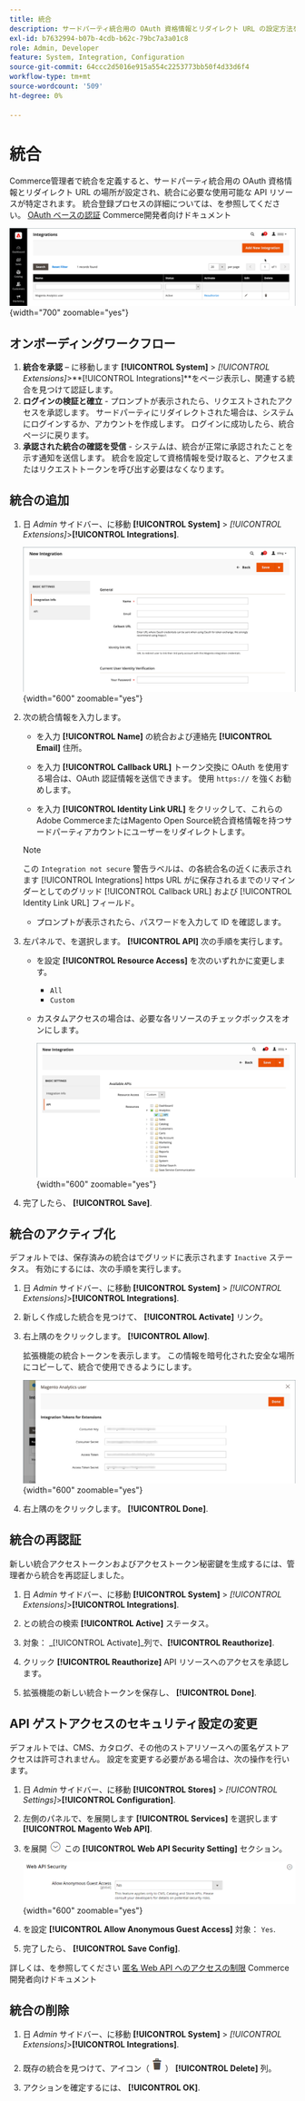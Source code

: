 ```yaml
---
title: 統合
description: サードパーティ統合用の OAuth 資格情報とリダイレクト URL の設定方法を説明します。
exl-id: b7632994-b07b-4cdb-b62c-79bc7a3a01c8
role: Admin, Developer
feature: System, Integration, Configuration
source-git-commit: 64ccc2d5016e915a554c2253773bb50f4d33d6f4
workflow-type: tm+mt
source-wordcount: '509'
ht-degree: 0%

---
```


# 統合

Commerce管理者で統合を定義すると、サードパーティ統合用の OAuth 資格情報とリダイレクト URL の場所が設定され、統合に必要な使用可能な API リソースが特定されます。 統合登録プロセスの詳細については、を参照してください。 [OAuth ベースの認証](https://developer.adobe.com/commerce/webapi/get-started/authentication/gs-authentication-oauth/) Commerce開発者向けドキュメント

![統合](./assets/integrations.png){width="700" zoomable="yes"}

## オンボーディングワークフロー

1. **統合を承認**  – に移動します **[!UICONTROL System]** > _[!UICONTROL Extensions]_>**[!UICONTROL Integrations]**をページ表示し、関連する統合を見つけて認証します。
1. **ログインの検証と確立** - プロンプトが表示されたら、リクエストされたアクセスを承認します。 サードパーティにリダイレクトされた場合は、システムにログインするか、アカウントを作成します。 ログインに成功したら、統合ページに戻ります。
1. **承認された統合の確認を受信** - システムは、統合が正常に承認されたことを示す通知を送信します。 統合を設定して資格情報を受け取ると、アクセスまたはリクエストトークンを呼び出す必要はなくなります。

## 統合の追加

1. 日 _Admin_ サイドバー、に移動 **[!UICONTROL System]** > _[!UICONTROL Extensions]_>**[!UICONTROL Integrations]**.

   ![新しい統合](./assets/integration-new.png){width="600" zoomable="yes"}

1. 次の統合情報を入力します。

   - を入力 **[!UICONTROL Name]** の統合および連絡先 **[!UICONTROL Email]** 住所。

   - を入力 **[!UICONTROL Callback URL]** トークン交換に OAuth を使用する場合は、OAuth 認証情報を送信できます。 使用 `https://` を強くお勧めします。

   - を入力 **[!UICONTROL Identity Link URL]** をクリックして、これらのAdobe CommerceまたはMagento Open Source統合資格情報を持つサードパーティアカウントにユーザーをリダイレクトします。

   >[!NOTE]
   >
   > この `Integration not secure` 警告ラベルは、の各統合名の近くに表示されます [!UICONTROL Integrations] https URL がに保存されるまでのリマインダーとしてのグリッド [!UICONTROL Callback URL] および [!UICONTROL Identity Link URL] フィールド。

   - プロンプトが表示されたら、パスワードを入力して ID を確認します。

1. 左パネルで、を選択します。 **[!UICONTROL API]** 次の手順を実行します。

   - を設定 **[!UICONTROL Resource Access]** を次のいずれかに変更します。

      - `All`
      - `Custom`

   - カスタムアクセスの場合は、必要な各リソースのチェックボックスをオンにします。

     ![統合 – 利用可能な API](./assets/integrations-available-api.png){width="600" zoomable="yes"}

1. 完了したら、 **[!UICONTROL Save]**.

## 統合のアクティブ化

デフォルトでは、保存済みの統合はでグリッドに表示されます `Inactive` ステータス。 有効にするには、次の手順を実行します。

1. 日 _Admin_ サイドバー、に移動 **[!UICONTROL System]** > _[!UICONTROL Extensions]_>**[!UICONTROL Integrations]**.

1. 新しく作成した統合を見つけて、 **[!UICONTROL Activate]** リンク。

1. 右上隅のをクリックします。 **[!UICONTROL Allow]**.

   拡張機能の統合トークンを表示します。 この情報を暗号化された安全な場所にコピーして、統合で使用できるようにします。

   ![拡張機能の統合トークン](./assets/integration-tokens-for-extensions.png){width="600" zoomable="yes"}

1. 右上隅のをクリックします。 **[!UICONTROL Done]**.

## 統合の再認証

新しい統合アクセストークンおよびアクセストークン秘密鍵を生成するには、管理者から統合を再認証しました。

1. 日 _Admin_ サイドバー、に移動 **[!UICONTROL System]** > _[!UICONTROL Extensions]_>**[!UICONTROL Integrations]**.

1. との統合の検索 **[!UICONTROL Active]** ステータス。

1. 対象： _[!UICONTROL Activate]_列で、**[!UICONTROL Reauthorize]**.

1. クリック **[!UICONTROL Reauthorize]** API リソースへのアクセスを承認します。

1. 拡張機能の新しい統合トークンを保存し、 **[!UICONTROL Done]**.

## API ゲストアクセスのセキュリティ設定の変更

デフォルトでは、CMS、カタログ、その他のストアリソースへの匿名ゲストアクセスは許可されません。 設定を変更する必要がある場合は、次の操作を行います。

1. 日 _Admin_ サイドバー、に移動 **[!UICONTROL Stores]** > _[!UICONTROL Settings]_>**[!UICONTROL Configuration]**.

1. 左側のパネルで、を展開します **[!UICONTROL Services]** を選択します **[!UICONTROL Magento Web API]**.

1. を展開 ![展開セレクター](../assets/icon-display-expand.png) この **[!UICONTROL Web API Security Setting]** セクション。

   ![サービスの設定 – web API セキュリティ設定](../configuration-reference/services/assets/web-api-security.png){width="600" zoomable="yes"}

1. を設定 **[!UICONTROL Allow Anonymous Guest Access]** 対象： `Yes`.

1. 完了したら、 **[!UICONTROL Save Config]**.

詳しくは、を参照してください [匿名 Web API へのアクセスの制限](https://developer.adobe.com/commerce/webapi/rest/use-rest/anonymous-api-security/) Commerce開発者向けドキュメント

## 統合の削除

1. 日 _Admin_ サイドバー、に移動 **[!UICONTROL System]** > _[!UICONTROL Extensions]_>**[!UICONTROL Integrations]**.

1. 既存の統合を見つけて、アイコン（ ![ごみ箱アイコン](../assets/icon-delete-trashcan-solid.png) ） **[!UICONTROL Delete]** 列。

1. アクションを確定するには、 **[!UICONTROL OK]**.
